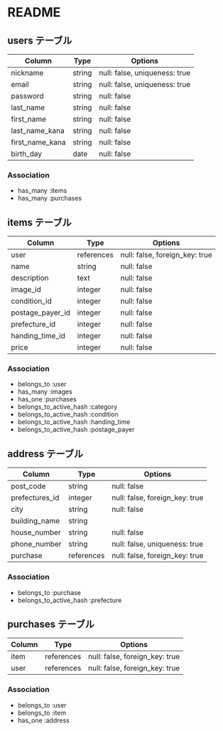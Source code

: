 # README

## users テーブル

| Column            | Type   | Options                       |
| ----------------- | ------ | ----------------------------- |
| nickname          | string | null: false, uniqueness: true |
| email             | string | null: false, uniqueness: true |
| password          | string | null: false |
| last_name         | string | null: false |
| first_name        | string | null: false |
| last_name_kana    | string | null: false |
| first_name_kana   | string | null: false |
| birth_day         | date   | null: false |

### Association

- has_many :items
- has_many :purchases

## items テーブル

| Column            | Type        | Options                        |
| ----------------- | ----------- | ------------------------------ |
| user              | references  | null: false, foreign_key: true |
| name              | string      | null: false |
| description       | text        | null: false |
| image_id          | integer     | null: false |
| condition_id      | integer     | null: false |
| postage_payer_id  | integer     | null: false |
| prefecture_id     | integer     | null: false |
| handing_time_id   | integer     | null: false |
| price             | integer     | null: false |


### Association

-  belongs_to :user
-  has_many   :images
-  has_one    :purchases
-  belongs_to_active_hash :category
-  belongs_to_active_hash :condition
-  belongs_to_active_hash :handing_time
-  belongs_to_active_hash :postage_payer


## address テーブル

| Column          | Type        | Options                        |
| --------------- | ----------- | ------------------------------ |
| post_code       | string      | null: false |
| prefectures_id  | integer     | null: false, foreign_key: true |
| city            | string      | null: false |
| building_name   | string      |
| house_number    | string      | null: false |
| phone_number    | string      | null: false, uniqueness: true  |
| purchase        | references  | null: false, foreign_key: true |

### Association

-  belongs_to :purchase
-  belongs_to_active_hash :prefecture

## purchases テーブル

| Column    | Type       | Options                        |
| --------- | ---------- | ------------------------------ |
| item      | references | null: false, foreign_key: true |
| user      | references | null: false, foreign_key: true |

### Association

-  belongs_to :user
-  belongs_to :item
-  has_one    :address
